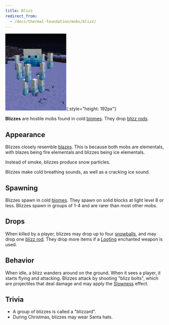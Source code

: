 ```yaml
---
title: Blizz
redirect_from:
  - /docs/thermal-foundation/mobs/blizz/
---
```


![Blizz](/assets/images/thermal-foundation/blizz.png){:style="height: 192px"}


**Blizzes** are hostile mobs found in cold
[biomes](https://minecraft.gamepedia.com/Biome). They drop [blizz
rods](/docs/thermal-foundation/items/materials/elemental/blizz-rod).


Appearance
----------

Blizzes closely resemble [blazes](https://minecraft.gamepedia.com/Blaze). This
is because both mobs are elementals, with blazes being fire elementals and
blizzes being ice elementals.

Instead of smoke, blizzes produce snow particles.

Blizzes make cold breathing sounds, as well as a cracking ice sound.


Spawning
--------

Blizzes spawn in cold [biomes](https://minecraft.gamepedia.com/Biome). They
spawn on solid blocks at light level 8 or less. Blizzes spawn in groups of 1-4
and are rarer than most other mobs.


Drops
-----

When killed by a player, blizzes may drop up to four
[snowballs](https://minecraft.gamepedia.com/Snowball), and may drop one [blizz
rod](/docs/thermal-foundation/items/materials/elemental/blizz-rod/). They drop
more items if a [Looting](https://minecraft.gamepedia.com/Looting) enchanted
weapon is used.


Behavior
--------

When idle, a blizz wanders around on the ground. When it sees a player, it
starts flying and attacking. Blizzes attack by shooting "blizz bolts", which are
projectiles that deal damage and may apply the
[Slowness](https://minecraft.gamepedia.com/Slowness) effect.


Trivia
------

* A group of blizzes is called a "blizzard".
* During Christmas, blizzes may wear Santa hats.

